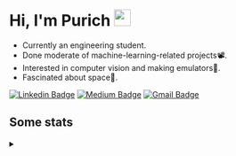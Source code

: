 <h1 align="left">Hi, I'm Purich
<img src="https://media.giphy.com/media/hvRJCLFzcasrR4ia7z/giphy.gif" width="30px"/></h1>

* Currently an engineering student.
* Done moderate of machine-learning-related projects:film_projector:.
* Interested in computer vision and making emulators:space_invader:.
* Fascinated about space:milky_way:.

[![Linkedin Badge](https://img.shields.io/badge/-Purich-blue?style=flat-square&logo=Linkedin&logoColor=white&link=https://www.linkedin.com/in/purich-siritip-16b3b3255/)](https://www.linkedin.com/in/purich-siritip-16b3b3255) [![Medium Badge](https://img.shields.io/badge/-@purich-gray?style=flat-square&labelColor=000000&logo=Medium&link=https://medium.com/@phuritsiritip)](https://medium.com/@phuritsiritip)
[![Gmail Badge](https://img.shields.io/badge/-mark.phurit@gmail.com-c14438?style=flat-square&logo=Gmail&logoColor=white&link=mailto:mark.phurit@gmail.com)](mailto:mark.phurit@gmail.com)

## Some stats

<details>
  <summary></summary>
  
  <!--START_SECTION:waka-->
**I'm an Early 🐤** 

```text
🌞 Morning    71 commits     ██████░░░░░░░░░░░░░░░░░░░   25.72% 
🌆 Daytime    70 commits     ██████░░░░░░░░░░░░░░░░░░░   25.36% 
🌃 Evening    111 commits    ██████████░░░░░░░░░░░░░░░   40.22% 
🌙 Night      24 commits     ██░░░░░░░░░░░░░░░░░░░░░░░   8.7%

```


📊 **This Week I Spent My Time On** 

```text
💬 Programming Languages: 
Python                   8 hrs 12 mins       ███████████████████████░░   94.26% 
C++                      14 mins             ░░░░░░░░░░░░░░░░░░░░░░░░░   2.86% 
Other                    5 mins              ░░░░░░░░░░░░░░░░░░░░░░░░░   1.01% 
JavaScript               5 mins              ░░░░░░░░░░░░░░░░░░░░░░░░░   0.99% 
JSON                     2 mins              ░░░░░░░░░░░░░░░░░░░░░░░░░   0.45%

🐱‍💻 Projects: 
Computer Programming     5 hrs 23 mins       ███████████████░░░░░░░░░░   61.89% 
robocup2023-cv-image-capt1 hr 59 mins        █████░░░░░░░░░░░░░░░░░░░░   22.94% 
Unit_Testing             24 mins             █░░░░░░░░░░░░░░░░░░░░░░░░   4.62% 
Lab_3_Serial_Communicatio19 mins             █░░░░░░░░░░░░░░░░░░░░░░░░   3.7% 
socket_tutorial          19 mins             █░░░░░░░░░░░░░░░░░░░░░░░░   3.67%

```


<!--END_SECTION:waka-->

  <!--START_SECTION:waka-simple-->

```text
From: 19 January 2023 - To: 04 February 2023

Total Time: 17 hrs 2 mins

Python       14 hrs 24 mins  █████████████████████░░░░   84.51 %
C++          1 hr 8 mins     █▓░░░░░░░░░░░░░░░░░░░░░░░   06.67 %
YAML         47 mins         █▒░░░░░░░░░░░░░░░░░░░░░░░   04.67 %
Markdown     10 mins         ▒░░░░░░░░░░░░░░░░░░░░░░░░   01.07 %
Git Config   8 mins          ▒░░░░░░░░░░░░░░░░░░░░░░░░   00.83 %
JavaScript   6 mins          ░░░░░░░░░░░░░░░░░░░░░░░░░   00.60 %
```

<!--END_SECTION:waka-simple-->

  <!--![Anurag's GitHub stats](https://github-readme-stats.vercel.app/api?username=vikimark&show_icons=true&theme=gruvbox_light)-->
  
</details>

<!--
**vikimark/vikimark** is a ✨ _special_ ✨ repository because its `README.md` (this file) appears on your GitHub profile.

Here are some ideas to get you started:

- 🔭 I’m currently working on ...
- 🌱 I’m currently learning ...
- 👯 I’m looking to collaborate on ...
- 🤔 I’m looking for help with ...
- 💬 Ask me about ...
- 📫 How to reach me: ...
- 😄 Pronouns: ...
- ⚡ Fun fact: ...
-->
